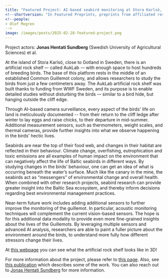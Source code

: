 ```yaml
---
title: "Featured Project: AI-based seabird monitoring at Stora Karlsö, Sweden"
<!--shortversion: "In Featured Preprints, preprints from affiliated researchers are summarized and featured at Climate AI Nordics. This one features &quot;Continuous Ensemble Weather Forecasting with Diffusion Models&quot;, from Mdrik Lindsten."-->
<!--people:
- Olof Mogren
-->
image: /images/posts/2025-02-28-featured-project.png
---
```

Project actors: **Jonas Hentati Sundberg** (Swedish University of Agricultural Sciences) et al.

At the island of Stora Karlsö, close to Gotland in Sweden, there is an artificial rock shelf –- called AukLab -– with enough space to host hundreds of breeding birds. The base of this platform rests in the middle of an established Common Guillemot colony, and allows researchers to study the birds from just a few centimeters away. The AukLab artificial rock shelf was built thanks to funding from WWF Sweden, and its purpose is to enable detailed studies without disturbing the birds -– similar to a bird hide, but hanging outside the cliff edge.

Through AI-based camera surveillance, every aspect of the birds' life on land is meticulously documented -- from their return to the cliff ledge after winter to lay eggs and raise chicks, to their departure in mid-summer. Additional measurement sensors, such as thermometers, weight scales, and thermal cameras, provide further insights into what we observe happening in the birds' hectic lives.

Seabirds are near the top of their food web, and changes in their habitat are reflected in their behaviour. Climate change, overfishing, eutrophication and toxic emissions are all examples of human impact on the environment that can negatively affect the life of Baltic seabirds in different ways. By studying changes in the birds’ behaviour, one can get an idea of what is occurring beneath the water’s surface. Much like the canary in the mine, the seabirds act as “messengers” of environmental change and overall health. When combined with other research projects, seabird research can provide greater insight into the Baltic Sea ecosystem, and thereby inform decisions regarding best environmental management practices.

Near-term future work includes adding additional sensors to further improve the monitoring of the guillemot. In particular, acoustic monitoring techniques will complement the current vision-based sensors. The hope is for this additional data modality to provide even more fine-grained insights about the lives of the Guillemots. By leveraging multiple sensors and advanced AI analysis, researchers are able to paint a fuller picture about the environment around the birds, to understand more fully how different stressors change their lives.

At  [this webpage](http://www.balticseabird.com/auklab/) you can see what the artificial rock shelf looks like in 3D!

For more information about the project, please refer to [this page](http://www.balticseabird.com/about-2/). Also, see [this publication]([https://zslpublications.onlinelibrary.wiley.com/doi/pdf/10.1002/rse2.329]) which describes some of the work. You can also reach out to [Jonas Hentati Sundberg](https://www.slu.se/cv/jonas-hentati-sundberg/) for more information.
